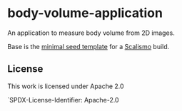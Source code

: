 # body-volume-application

An application to measure body volume from 2D images.

Base is the [minimal seed template](https://github.com/unibas-gravis/minimal-scalismo-seed) for a [Scalismo](https://github.com/unibas-gravis/scalismo) build.

## License

This work is licensed under Apache 2.0

`SPDX-License-Identifier: Apache-2.0
